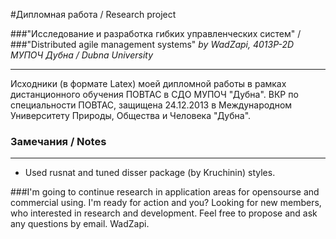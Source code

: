 #Дипломная работа / Research project 

###"Исследование и разработка гибких управленческих систем" /
###"Distributed agile management systems"
_by WadZapi, 4013P-2D_
_МУПОЧ Дубна / Dubna University_
- - - 
Исходники (в формате Latex) моей дипломной работы в рамках дистанционного обучения ПОВТАС в СДО МУПОЧ "Дубна".
ВКР по специальности ПОВТАС, защищена 24.12.2013 в Международном Университету Природы, Общества и Человека &quot;Дубна&quot;.

### Замечания / Notes
- - -
* Used rusnat and tuned disser package (by Kruchinin) styles. 


###I'm going to continue research in application areas for opensourse and commercial using. I'm ready for action and you? Looking for new members, who interested in research and development. Feel free to propose and ask any questions by email. WadZapi.
